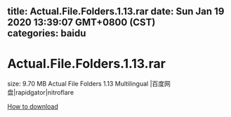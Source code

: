 
title: Actual.File.Folders.1.13.rar
date: Sun Jan 19 2020 13:39:07 GMT+0800 (CST)    
categories: baidu
---

# Actual.File.Folders.1.13.rar
size: 9.70 MB
 Actual File Folders 1.13 Multilingual |百度网盘|rapidgator|nitroflare
 

[How to download](https://bpcam.bemobtrk.com/go/2ceec3aa-1ca2-46d6-b9ff-aaa5c184517c?jno=3071)